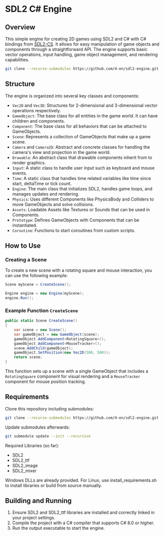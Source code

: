 
# SDL2 C# Engine

## Overview
This simple engine for creating 2D games using SDL2 and C# with C# bindings from [SDL2-CS](https://github.com/flibitijibibo/SDL2-CS). It allows for easy manipulation of game objects and components through a straightforward API. The engine supports basic vector operations, input handling, game object management, and rendering capabilities.

```bash
git clone --recurse-submodules https://github.com/4-en/sdl2-engine.git
```

## Structure
The engine is organized into several key classes and components:

- `Vec2D` and `Vec3D`: Structures for 2-dimensional and 3-dimensional vector operations respectively.
- `GameObject`: The base class for all entities in the game world. It can have children and components.
- `Component`: The base class for all behaviors that can be attached to GameObjects.
- `Scene`: Represents a collection of GameObjects that make up a game scene.
- `Camera` and `Camera2D`: Abstract and concrete classes for handling the camera's view and projection in the game world.
- `Drawable`: An abstract class that drawable components inherit from to render graphics.
- `Input`: A static class to handle user input such as keyboard and mouse events.
- `Time`: A static class that handles time related variables like time since start, deltaTime or tick count.
- `Engine`: The main class that initializes SDL2, handles game loops, and manages updates and rendering.
- `Physics`: Uses different Components like PhysicsBody and Colliders to move GameObjects and solve collisions.
- `Assets`: Loadable Assets like Textures or Sounds that can be used in Components.
- `Prototype`: Defines GameObjects with Components that can be instantiated.
- `Coroutine`: Functions to start coroutines from custom scripts.

## How to Use

### Creating a Scene

To create a new scene with a rotating square and mouse interaction, you can use the following example:

```csharp
Scene myScene = CreateScene();

Engine engine = new Engine(myScene);
engine.Run();
```

### Example Function `CreateScene`

```csharp
public static Scene CreateScene()
{
    var scene = new Scene();
    var gameObject = new GameObject(scene);
    gameObject.AddComponent<RotatingSquare>();
    gameObject.AddComponent<MouseTracker>();
    scene.AddChild(gameObject);
    gameObject.SetPosition(new Vec2D(500, 500));
    return scene;
}
```

This function sets up a scene with a single GameObject that includes a `RotatingSquare` component for visual rendering and a `MouseTracker` component for mouse position tracking.

## Requirements
Clone this repository including submodules:
```bash
git clone --recurse-submodules https://github.com/4-en/sdl2-engine.git
```

Update submodules afterwards:
```bash
git submodule update --init --recursive
```

Required Libraries (so far):
- SDL2
- SDL2_ttf
- SDL2_image
- SDL2_mixer

Windows DLLs are already provided.
For Linux, use install_requirements.sh to install libraries or build from source manually.

## Building and Running
1. Ensure SDL2 and SDL2_ttf libraries are installed and correctly linked in your project settings.
2. Compile the project with a C# compiler that supports C# 8.0 or higher.
3. Run the output executable to start the engine.

